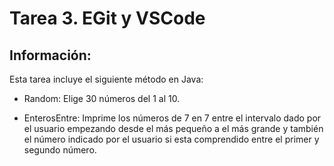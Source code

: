# Tarea 3. EGit y VSCode

## Información:

Esta tarea incluye el siguiente método en Java:

- Random: Elige 30 números del 1 al 10.


- EnterosEntre: Imprime los números de 7 en 7 entre el intervalo dado por el usuario empezando desde el más pequeño a el más grande y también el número indicado por el usuario si esta comprendido entre el primer y segundo número.
